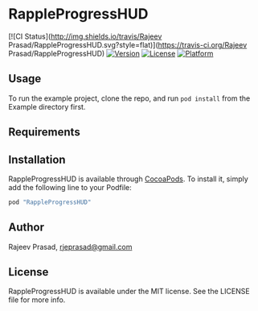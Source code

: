 # RappleProgressHUD

[![CI Status](http://img.shields.io/travis/Rajeev Prasad/RappleProgressHUD.svg?style=flat)](https://travis-ci.org/Rajeev Prasad/RappleProgressHUD)
[![Version](https://img.shields.io/cocoapods/v/RappleProgressHUD.svg?style=flat)](http://cocoapods.org/pods/RappleProgressHUD)
[![License](https://img.shields.io/cocoapods/l/RappleProgressHUD.svg?style=flat)](http://cocoapods.org/pods/RappleProgressHUD)
[![Platform](https://img.shields.io/cocoapods/p/RappleProgressHUD.svg?style=flat)](http://cocoapods.org/pods/RappleProgressHUD)

## Usage

To run the example project, clone the repo, and run `pod install` from the Example directory first.

## Requirements

## Installation

RappleProgressHUD is available through [CocoaPods](http://cocoapods.org). To install
it, simply add the following line to your Podfile:

```ruby
pod "RappleProgressHUD"
```

## Author

Rajeev Prasad, rjeprasad@gmail.com

## License

RappleProgressHUD is available under the MIT license. See the LICENSE file for more info.
